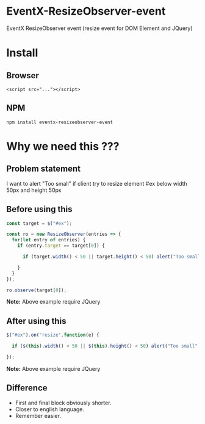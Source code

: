 # EventX-ResizeObserver-event
EventX ResizeObserver event (resize event for DOM Element and JQuery)

# Install
## Browser
```
<script src="..."></script>
```

## NPM
```
npm install eventx-resizeobserver-event
```

# Why we need this ???
## Problem statement
I want to alert "Too small" if client try to resize element #ex below width 50px and height 50px

## Before using this
```javascript
const target = $("#ex");

const ro = new ResizeObserver(entries => {
  for(let entry of entries) {
    if (entry.target == target[0]) {
```
```javascript
      if (target.width() < 50 || target.height() < 50) alert("Too small");
```
```javascript
    }
  }
});

ro.observe(target[0]);
```
**Note:** Above example require JQuery

## After using this
```javascript
$("#ex").on("resize",function(e) {
```
```javascript
  if ($(this).width() < 50 || $(this).height() < 50) alert("Too small");
```
```javascript
});
```
**Note:** Above example require JQuery

## Difference
* First and final block obviously shorter.
* Closer to english language.
* Remember easier.
